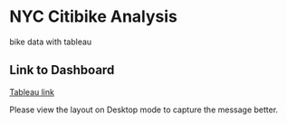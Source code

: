 # NYC Citibike Analysis
bike data with tableau

## Link to Dashboard
[Tableau link](https://public.tableau.com/profile/francis4798#!/vizhome/ClimbGlide/MapSuccess)

Please view the layout on Desktop mode to capture the message better.
